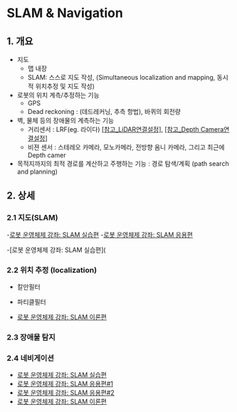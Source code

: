 # SLAM & Navigation 

## 1. 개요 

- 지도
    - 맵 내장 
    - SLAM: 스스로 지도 작성, (Simultaneous localization and mapping, 동시적 위치추정 및 지도 작성)
- 로봇의 위치 계측/추정하는 기능
    - GPS
    - Dead reckoning : (데드레커닝, 추측 항법), 바퀴의 회전량  
- 벽, 물체 등의 장애물의 계측하는 기능
    - 거리센서 : LRF(eg. 라이다) [[참고_LiDAR연결설정]](http://cafe.naver.com/openrt/5990), [[참고_Depth Camera연결설정]](http://cafe.naver.com/openrt/6070)
    - 비젼 센서 : 스테레오 카메라, 모노카메라, 전방향 옴니 카메라, 그리고 최근에 Depth camer
- 목적지까지의 최적 경로를 계산하고 주행하는 기능 : 경로 탐색/계획  (path search and planning)


## 2. 상세 

### 2.1 지도(SLAM)

-[로봇 운영체제 강좌: SLAM 실습편](http://cafe.naver.com/openrt/6258)
-[로봇 운영체제 강좌: SLAM 응용편](http://cafe.naver.com/openrt/6262)

-[로봇 운영체제 강좌: SLAM 실습편](

### 2.2 위치 추정 (localization)

- 칼만필터 
- 파티클필터 

- [로봇 운영체제 강좌: SLAM 이론편](http://cafe.naver.com/openrt/6291)




### 2.3 장애물 탐지 

### 2.4 네비게이션 

- [로봇 운영체제 강좌: SLAM 실습편](http://cafe.naver.com/openrt/6302)
- [로봇 운영체제 강좌: SLAM 응용편#1](http://cafe.naver.com/openrt/6312)
- [로봇 운영체제 강좌: SLAM 응용편#2](http://cafe.naver.com/openrt/6315)
- [로봇 운영체제 강좌: SLAM 이론편](http://cafe.naver.com/openrt/6341)
















